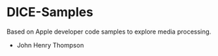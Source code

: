 # DICE-Samples

Based on Apple developer code samples to explore media processing.

- John Henry Thompson


